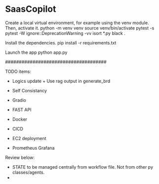 # SaasCopilot

Create a local virtual environment, for example using the venv module. Then, activate it. 
python -m venv venv 
source venv/bin/activate
pytest -s
pytest -W ignore::DeprecationWarning -vv
isort *.py
black .

Install the dependencies. pip install -r requirements.txt

Launch the app python app.py

#####################################

TODO items:
- Logics update + Use rag output in generate_brd
- Self Consistancy
- Gradio

- FAST API
- Docker
- CICD
- EC2 deployment
- Prometheus Grafana

Review below:
- STATE to be managed centrally from workflow file. Not from other py classes/agents.
- 